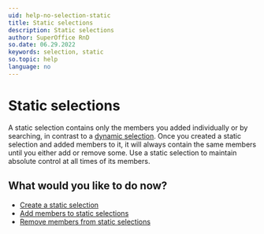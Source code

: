 ```yaml
---
uid: help-no-selection-static
title: Static selections
description: Static selections
author: SuperOffice RnD
so.date: 06.29.2022
keywords: selection, static
so.topic: help
language: no
---
```


# Static selections

A static selection contains only the members you added individually or by searching, in contrast to a [dynamic selection][1]. Once you created a static selection and added members to it, it will always contain the same members until you either add or remove some. Use a static selection to maintain absolute control at all times of its members.

## What would you like to do now?

* [Create a static selection][2]
* [Add members to static selections][3]
* [Remove members from static selections][4]

<!-- Referenced links -->
[1]: dynamic-selections.md
[2]: create/create-static.yml
[3]: update/add-members-to-static.md
[4]: update/remove-members-from-static.md

<!-- Referenced images -->

